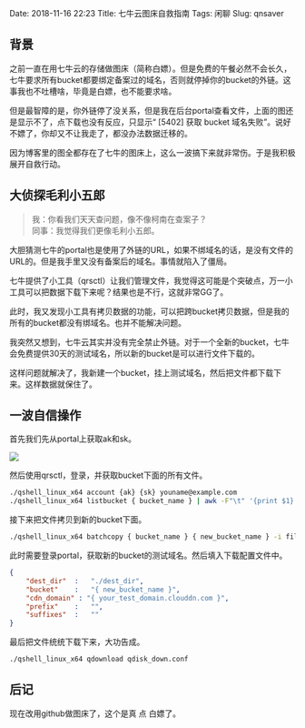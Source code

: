 Date: 2018-11-16 22:23
Title: 七牛云图床自救指南
Tags: 闲聊
Slug: qnsaver

## 背景

之前一直在用七牛云的存储做图床（简称白嫖）。但是免费的午餐必然不会长久，七牛要求所有bucket都要绑定备案过的域名，否则就停掉你的bucket的外链。这事我也不吐槽啥，毕竟是白嫖，也不能要求啥。

但是最智障的是，你外链停了没关系，但是我在后台portal查看文件，上面的图还是显示不了，点下载也没有反应，只显示“ [5402] 获取 bucket 域名失败”。说好不嫖了，你却又不让我走了，都没办法数据迁移的。

因为博客里的图全都存在了七牛的图床上，这么一波搞下来就非常伤。于是我积极展开自救行动。

## 大侦探毛利小五郎

> 我：你看我们天天查问题，像不像柯南在查案子？       
> 同事：我觉得我们更像毛利小五郎。

大胆猜测七牛的portal也是使用了外链的URL，如果不绑域名的话，是没有文件的URL的。但是我手里又没有备案后的域名。事情就陷入了僵局。

七牛提供了小工具（qrsctl）让我们管理文件，我觉得这可能是个突破点，万一小工具可以把数据下载下来呢？结果也是不行，这就非常GG了。

此时，我又发现小工具有拷贝数据的功能，可以把跨bucket拷贝数据，但是我的所有的bucket都没有绑域名。也并不能解决问题。

我突然又想到，七牛云其实并没有完全禁止外链。对于一个全新的bucket，七牛会免费提供30天的测试域名，所以新的bucket是可以进行文件下载的。

这样问题就解决了，我新建一个bucket，挂上测试域名，然后把文件都下载下来。这样数据就保住了。

## 一波自信操作

首先我们先从portal上获取ak和sk。

![][1]

然后使用qrsctl，登录，并获取bucket下面的所有文件。

```bash
./qshell_linux_x64 account {ak} {sk} youname@example.com
./qshell_linux_x64 listbucket { bucket_name } | awk -F"\t" '{print $1}' > files.txt
```

接下来把文件拷贝到新的bucket下面。
```bash
./qshell_linux_x64 batchcopy { bucket_name } { new_bucket_name } -i files.txt
```

此时需要登录portal，获取新的bucket的测试域名。然后填入下载配置文件中。

```json
{
    "dest_dir"  :   "./dest_dir",
    "bucket"    :   "{ new_bucket_name }",
    "cdn_domain" : "{ your_test_domain.clouddn.com }",
    "prefix"    :   "",
    "suffixes"  :   ""
}
```

最后把文件统统下载下来，大功告成。

```bash
./qshell_linux_x64 qdownload qdisk_down.conf
```

## 后记

现在改用github做图床了，这个是真 点 白嫖了。

[1]: https://raw.githubusercontent.com/Wizmann/assets/master/wizmann-pic/18-11-16/20181116221134.png
